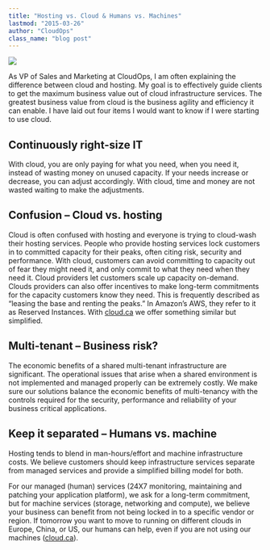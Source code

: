 ```yaml
---
title: "Hosting vs. Cloud & Humans vs. Machines"
lastmod: "2015-03-26"
author: "CloudOps"
class_name: "blog post"
---
```


<img src="/images/blog/post/machine-vs-human-pic.jpg" class="main-blog-image">

<p>As VP of Sales and Marketing at CloudOps, I am often explaining the difference between cloud and hosting. My goal is to effectively guide clients to get the maximum business value out of cloud infrastructure services. The greatest business value from cloud is the business agility and efficiency it can enable. I have laid out four items I would want to know if I were starting to use cloud.</p><h2>Continuously right-size IT</h2><p>With cloud, you are only paying for what you need, when you need it, instead of wasting money on unused capacity. If your needs increase or decrease, you can adjust accordingly. With cloud, time and money are not wasted waiting to make the adjustments.</p><h2>Confusion – Cloud vs. hosting</h2><p>Cloud is often confused with hosting and everyone is trying to cloud-wash their hosting services. People who provide hosting services lock customers in to committed capacity for their peaks, often citing risk, security and performance. With cloud, customers can avoid committing to capacity out of fear they might need it, and only commit to what they need when they need it. Cloud providers let customers scale up capacity on-demand. Clouds providers can also offer incentives to make long-term commitments for the capacity customers know they need. This is frequently described as “leasing the base and renting the peaks.” In Amazon’s AWS, they refer to it as Reserved Instances. With <a href="https://cloud.ca" target="_blank">cloud.ca</a> we offer something similar but simplified.</p><h2>Multi-tenant – Business risk?</h2><p>The economic benefits of a shared multi-tenant infrastructure are significant. The operational issues that arise when a shared environment is not implemented and managed properly can be extremely costly. We make sure our solutions balance the economic benefits of multi-tenancy with the controls required for the security, performance and reliability of your business critical applications.</p><h2>Keep it separated – Humans vs. machine</h2><p>Hosting tends to blend in man-hours/effort and machine infrastructure costs. We believe customers should keep infrastructure services separate from managed services and provide a simplified billing model for both.</p><p>For our managed (human) services (24X7 monitoring, maintaining and patching your application platform), we ask for a long-term commitment, but for machine services (storage, networking and compute), we believe your business can benefit from not being locked in to a specific vendor or region. If tomorrow you want to move to running on different clouds in Europe, China, or US, our humans can help, even if you are not using our machines (<a href="https://cloud.ca" target="_blank">cloud.ca</a>).</p><p>&nbsp;</p>
